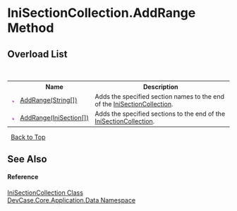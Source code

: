 # IniSectionCollection.AddRange Method 
 


## Overload List
&nbsp;<table><tr><th></th><th>Name</th><th>Description</th></tr><tr><td>![Public method](media/pubmethod.gif "Public method")</td><td><a href="M_DevCase_Core_Application_Data_IniSectionCollection_AddRange_1">AddRange(String[])</a></td><td>
Adds the specified section names to the end of the <a href="T_DevCase_Core_Application_Data_IniSectionCollection">IniSectionCollection</a>.</td></tr><tr><td>![Public method](media/pubmethod.gif "Public method")</td><td><a href="M_DevCase_Core_Application_Data_IniSectionCollection_AddRange">AddRange(IniSection[])</a></td><td>
Adds the specified sections to the end of the <a href="T_DevCase_Core_Application_Data_IniSectionCollection">IniSectionCollection</a>.</td></tr></table>&nbsp;
<a href="#inisectioncollection.addrange-method">Back to Top</a>

## See Also


#### Reference
<a href="T_DevCase_Core_Application_Data_IniSectionCollection">IniSectionCollection Class</a><br /><a href="N_DevCase_Core_Application_Data">DevCase.Core.Application.Data Namespace</a><br />